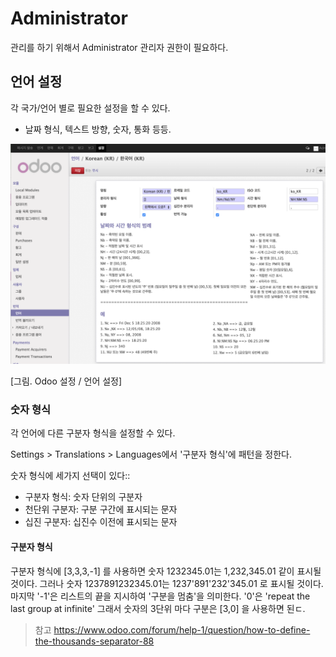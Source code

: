 # Administrator
관리를 하기 위해서 Administrator 관리자 권한이 필요하다.

## 언어 설정
각 국가/언어 별로 필요한 설정을 할 수 있다.
 - 날짜 형식, 텍스트 방향, 숫자, 통화 등등.

![](images/odoo-administrator-lang.png)

[그림. Odoo 설정 / 언어 설정]


### 숫자 형식
각 언어에 다른 구분자 형식을 설정할 수 있다.

Settings > Translations > Languages에서 '구분자 형식'에 패턴을 정한다.

숫자 형식에 세가지 선택이 있다::
 - 구분자 형식: 숫자 단위의 구분자
 - 천단위 구분자: 구분 구간에 표시되는 문자
 - 십진 구분자: 십진수 이전에 표시되는 문자

#### 구분자 형식
구분자 형식에 [3,3,3,-1] 를 사용하면 숫자 1232345.01는 1,232,345.01 같이 표시될 것이다. 그러나 숫자  1237891232345.01는 1237'891'232'345.01 로 표시될 것이다.
마지막 '-1'은 리스트의 끝을 지시하여 '구분을 멈춤'을 의미한다. '0'은 'repeat the last group at infinite'
그래서 숫자의 3단위 마다 구분은 [3,0] 을 사용하면 된ㄷ.

> 참고 https://www.odoo.com/forum/help-1/question/how-to-define-the-thousands-separator-88


